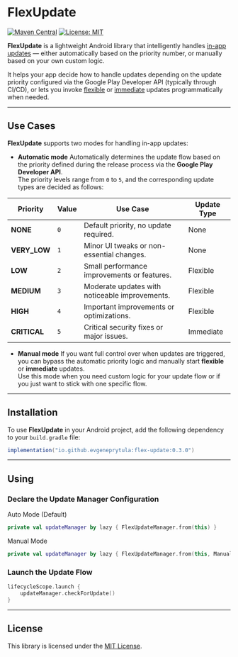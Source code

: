 # FlexUpdate

[![Maven Central](https://img.shields.io/maven-central/v/io.github.evgeneprytula/flex-update)](https://search.maven.org/artifact/io.github.evgeneprytula/flex-update)
[![License: MIT](https://img.shields.io/badge/License-MIT-yellow.svg)](./LICENSE)

**FlexUpdate** is a lightweight Android library that intelligently handles [in-app updates](https://developer.android.com/guide/playcore/in-app-updates) — either automatically based on the priority number, or manually based on your own custom logic.

It helps your app decide how to handle updates depending on the update priority configured via the Google Play Developer API (typically through CI/CD), or lets you invoke [flexible](https://developer.android.com/guide/playcore/in-app-updates#flexible) or [immediate](https://developer.android.com/guide/playcore/in-app-updates#immediate) updates programmatically when needed.

---

## Use Cases

**FlexUpdate** supports two modes for handling in-app updates:

- **Automatic mode**
  Automatically determines the update flow based on the priority defined during the release process via the **Google Play Developer API**.  
  The priority levels range from `0` to `5`, and the corresponding update types are decided as follows:

| **Priority**   | **Value** | **Use Case**                                     | **Update Type** |
|----------------|-----------|-------------------------------------------------|-----------------|
| **NONE**       | `0`       | Default priority, no update required.            | None            |
| **VERY_LOW**   | `1`       | Minor UI tweaks or non-essential changes.        | None            |
| **LOW**        | `2`       | Small performance improvements or features.      | Flexible        |
| **MEDIUM**     | `3`       | Moderate updates with noticeable improvements.   | Flexible        |
| **HIGH**       | `4`       | Important improvements or optimizations.         | Flexible        |
| **CRITICAL**   | `5`       | Critical security fixes or major issues.         | Immediate       |

- **Manual mode**
  If you want full control over when updates are triggered, you can bypass the automatic priority logic and manually start **flexible** or **immediate** updates.  
  Use this mode when you need custom logic for your update flow or if you just want to stick with one specific flow.

---

## Installation

To use **FlexUpdate** in your Android project, add the following dependency to your `build.gradle` file:

```gradle
implementation("io.github.evgeneprytula:flex-update:0.3.0")
```

---

## Using

### Declare the Update Manager Configuration
  
Auto Mode (Default)
  
```kotlin
private val updateManager by lazy { FlexUpdateManager.from(this) }
```
  
Manual Mode
  
```kotlin
private val updateManager by lazy { FlexUpdateManager.from(this, Manual(MEDIUM)) }
```

### Launch the Update Flow

```kotlin
lifecycleScope.launch {
    updateManager.checkForUpdate()
}
```

---

## License

This library is licensed under the [MIT License](./LICENSE).
